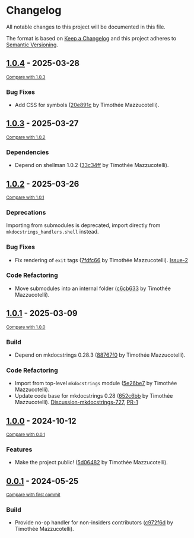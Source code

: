 # Changelog

All notable changes to this project will be documented in this file.

The format is based on [Keep a Changelog](http://keepachangelog.com/en/1.0.0/)
and this project adheres to [Semantic Versioning](http://semver.org/spec/v2.0.0.html).

<!-- insertion marker -->
## [1.0.4](https://github.com/mkdocstrings/shell/releases/tag/1.0.4) - 2025-03-28

<small>[Compare with 1.0.3](https://github.com/mkdocstrings/shell/compare/1.0.3...1.0.4)</small>

### Bug Fixes

- Add CSS for symbols ([20e891c](https://github.com/mkdocstrings/shell/commit/20e891c9775b6b7ff3b61ac306a3ac0e695da748) by Timothée Mazzucotelli).

## [1.0.3](https://github.com/mkdocstrings/shell/releases/tag/1.0.3) - 2025-03-27

<small>[Compare with 1.0.2](https://github.com/mkdocstrings/shell/compare/1.0.2...1.0.3)</small>

### Dependencies

- Depend on shellman 1.0.2 ([33c34ff](https://github.com/mkdocstrings/shell/commit/33c34ff92b8d199fdf72ab9e6240f77ec606a6a3) by Timothée Mazzucotelli).

## [1.0.2](https://github.com/mkdocstrings/shell/releases/tag/1.0.2) - 2025-03-26

<small>[Compare with 1.0.1](https://github.com/mkdocstrings/shell/compare/1.0.1...1.0.2)</small>

### Deprecations

Importing from submodules is deprecated, import directly from `mkdocstrings_handlers.shell` instead.

### Bug Fixes

- Fix rendering of `exit` tags ([7fdfc66](https://github.com/mkdocstrings/shell/commit/7fdfc661771a5c9c08b69f88a25eb26c4c3fb263) by Timothée Mazzucotelli). [Issue-2](https://github.com/mkdocstrings/shell/issues/2)

### Code Refactoring

- Move submodules into an internal folder ([c6cb633](https://github.com/mkdocstrings/shell/commit/c6cb633003a9f028a5b4b4f71d4f8a690eae7e8b) by Timothée Mazzucotelli).

## [1.0.1](https://github.com/mkdocstrings/shell/releases/tag/1.0.1) - 2025-03-09

<small>[Compare with 1.0.0](https://github.com/mkdocstrings/shell/compare/1.0.0...1.0.1)</small>

### Build

- Depend on mkdocstrings 0.28.3 ([88767f0](https://github.com/mkdocstrings/shell/commit/88767f02089dca2d0064e2f4ff7a22006b5303e9) by Timothée Mazzucotelli).

### Code Refactoring

- Import from top-level `mkdocstrings` module ([5e26be7](https://github.com/mkdocstrings/shell/commit/5e26be7fcb9a5972aa0b2df623ecc40c3a25db60) by Timothée Mazzucotelli).
- Update code base for mkdocstrings 0.28 ([652c6bb](https://github.com/mkdocstrings/shell/commit/652c6bbd9fd3a95ac093fc879599d5f371aa2189) by Timothée Mazzucotelli). [Discussion-mkdocstrings-727](https://github.com/mkdocstrings/mkdocstrings/discussions/727), [PR-1](https://github.com/mkdocstrings/shell/pull/1)

## [1.0.0](https://github.com/mkdocstrings/shell/releases/tag/1.0.0) - 2024-10-12

<small>[Compare with 0.0.1](https://github.com/mkdocstrings/shell/compare/0.0.1...1.0.0)</small>

### Features

- Make the project public! ([5d06482](https://github.com/mkdocstrings/shell/commit/5d064829cbe08e06b2c63faae811b161a2b30630) by Timothée Mazzucotelli).

## [0.0.1](https://github.com/mkdocstrings/shell/releases/tag/0.0.1) - 2024-05-25

<small>[Compare with first commit](https://github.com/mkdocstrings/shell/compare/111e8c0760606b1983c8041dab8b8663cb152baf...0.0.1)</small>

### Build

- Provide no-op handler for non-insiders contributors ([c972f6d](https://github.com/mkdocstrings/shell/commit/c972f6d80da36c46e3b5e4158031dbb164f54098) by Timothée Mazzucotelli).
